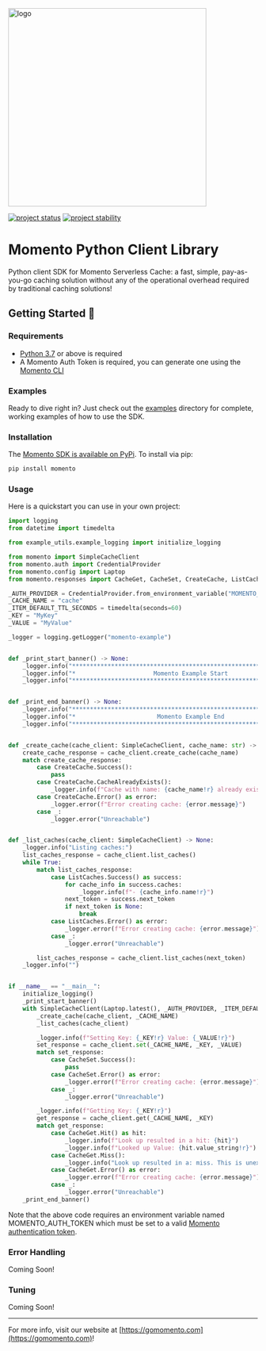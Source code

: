 <head>
  <meta name="Momento Python Client Library Documentation" content="Python client software development kit for Momento Serverless Cache">
</head>
<img src="https://docs.momentohq.com/img/logo.svg" alt="logo" width="400"/>

[![project status](https://momentohq.github.io/standards-and-practices/badges/project-status-official.svg)](https://github.com/momentohq/standards-and-practices/blob/main/docs/momento-on-github.md)
[![project stability](https://momentohq.github.io/standards-and-practices/badges/project-stability-alpha.svg)](https://github.com/momentohq/standards-and-practices/blob/main/docs/momento-on-github.md) 

# Momento Python Client Library


Python client SDK for Momento Serverless Cache: a fast, simple, pay-as-you-go caching solution without
any of the operational overhead required by traditional caching solutions!



## Getting Started :running:

### Requirements

- [Python 3.7](https://www.python.org/downloads/) or above is required
- A Momento Auth Token is required, you can generate one using the [Momento CLI](https://github.com/momentohq/momento-cli)

### Examples

Ready to dive right in? Just check out the [examples](./examples/README.md) directory for complete, working examples of
how to use the SDK.

### Installation

The [Momento SDK is available on PyPi](https://pypi.org/project/momento/).  To install via pip:

```bash
pip install momento
```

### Usage

Here is a quickstart you can use in your own project:

```python
import logging
from datetime import timedelta

from example_utils.example_logging import initialize_logging

from momento import SimpleCacheClient
from momento.auth import CredentialProvider
from momento.config import Laptop
from momento.responses import CacheGet, CacheSet, CreateCache, ListCaches

_AUTH_PROVIDER = CredentialProvider.from_environment_variable("MOMENTO_AUTH_TOKEN")
_CACHE_NAME = "cache"
_ITEM_DEFAULT_TTL_SECONDS = timedelta(seconds=60)
_KEY = "MyKey"
_VALUE = "MyValue"

_logger = logging.getLogger("momento-example")


def _print_start_banner() -> None:
    _logger.info("******************************************************************")
    _logger.info("*                      Momento Example Start                     *")
    _logger.info("******************************************************************")


def _print_end_banner() -> None:
    _logger.info("******************************************************************")
    _logger.info("*                       Momento Example End                      *")
    _logger.info("******************************************************************")


def _create_cache(cache_client: SimpleCacheClient, cache_name: str) -> None:
    create_cache_response = cache_client.create_cache(cache_name)
    match create_cache_response:
        case CreateCache.Success():
            pass
        case CreateCache.CacheAlreadyExists():
            _logger.info(f"Cache with name: {cache_name!r} already exists.")
        case CreateCache.Error() as error:
            _logger.error(f"Error creating cache: {error.message}")
        case _:
            _logger.error("Unreachable")


def _list_caches(cache_client: SimpleCacheClient) -> None:
    _logger.info("Listing caches:")
    list_caches_response = cache_client.list_caches()
    while True:
        match list_caches_response:
            case ListCaches.Success() as success:
                for cache_info in success.caches:
                    _logger.info(f"- {cache_info.name!r}")
                next_token = success.next_token
                if next_token is None:
                    break
            case ListCaches.Error() as error:
                _logger.error(f"Error creating cache: {error.message}")
            case _:
                _logger.error("Unreachable")

        list_caches_response = cache_client.list_caches(next_token)
    _logger.info("")


if __name__ == "__main__":
    initialize_logging()
    _print_start_banner()
    with SimpleCacheClient(Laptop.latest(), _AUTH_PROVIDER, _ITEM_DEFAULT_TTL_SECONDS) as cache_client:
        _create_cache(cache_client, _CACHE_NAME)
        _list_caches(cache_client)

        _logger.info(f"Setting Key: {_KEY!r} Value: {_VALUE!r}")
        set_response = cache_client.set(_CACHE_NAME, _KEY, _VALUE)
        match set_response:
            case CacheSet.Success():
                pass
            case CacheSet.Error() as error:
                _logger.error(f"Error creating cache: {error.message}")
            case _:
                _logger.error("Unreachable")

        _logger.info(f"Getting Key: {_KEY!r}")
        get_response = cache_client.get(_CACHE_NAME, _KEY)
        match get_response:
            case CacheGet.Hit() as hit:
                _logger.info(f"Look up resulted in a hit: {hit}")
                _logger.info(f"Looked up Value: {hit.value_string!r}")
            case CacheGet.Miss():
                _logger.info("Look up resulted in a: miss. This is unexpected.")
            case CacheGet.Error() as error:
                _logger.error(f"Error creating cache: {error.message}")
            case _:
                _logger.error("Unreachable")
    _print_end_banner()

```

Note that the above code requires an environment variable named MOMENTO_AUTH_TOKEN which must
be set to a valid [Momento authentication token](https://docs.momentohq.com/docs/getting-started#obtain-an-auth-token).

### Error Handling

Coming Soon!

### Tuning

Coming Soon!

----------------------------------------------------------------------------------------
For more info, visit our website at [https://gomomento.com](https://gomomento.com)!
